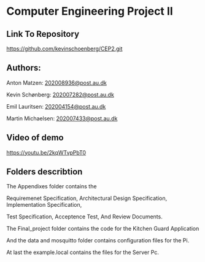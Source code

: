 # Computer Engineering Project II

## Link To Repository

https://github.com/kevinschoenberg/CEP2.git

## Authors:
Anton Matzen: 202008936@post.au.dk

Kevin Schønberg: 202007282@post.au.dk

Emil Lauritsen: 202004154@post.au.dk

Martin Michaelsen: 202007433@post.au.dk


## Video of demo
https://youtu.be/2kqWTvpPbT0

## Folders describtion

The Appendixes folder contains the

Requiremenet Specification, Architectural Design Specification, Implementation Specification, 

Test Specification, Acceptence Test, And Review Documents.


The Final_project folder contains the code for the Kitchen Guard Application

And the data and mosquitto folder contains configuration files for the Pi. 


At last the example.local contains the files for the Server Pc.
